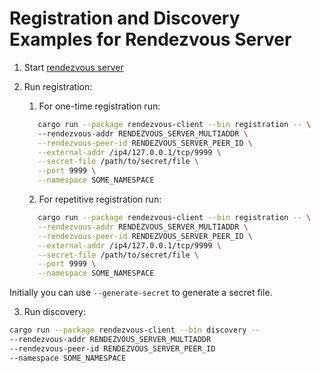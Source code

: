 # Registration and Discovery Examples for Rendezvous Server

1. Start [rendezvous server](https://github.com/comit-network/rendezvous-server)
2. Run registration:
   1. For one-time registration run:
   ```bash
      cargo run --package rendezvous-client --bin registration -- \ 
      --rendezvous-addr RENDEZVOUS_SERVER_MULTIADDR \
      --rendezvous-peer-id RENDEZVOUS_SERVER_PEER_ID \
      --external-addr /ip4/127.0.0.1/tcp/9999 \
      --secret-file /path/to/secret/file \
      --port 9999 \
      --namespace SOME_NAMESPACE
   ```

   2. For repetitive registration run:
   ```bash
      cargo run --package rendezvous-client --bin registration -- \
      --rendezvous-addr RENDEZVOUS_SERVER_MULTIADDR \
      --rendezvous-peer-id RENDEZVOUS_SERVER_PEER_ID \
      --external-addr /ip4/127.0.0.1/tcp/9999 \
      --secret-file /path/to/secret/file \
      --port 9999 \
      --namespace SOME_NAMESPACE
   ```

Initially you can use `--generate-secret` to generate a secret file.

3. Run discovery:

```bash
cargo run --package rendezvous-client --bin discovery -- 
--rendezvous-addr RENDEZVOUS_SERVER_MULTIADDR
--rendezvous-peer-id RENDEZVOUS_SERVER_PEER_ID
--namespace SOME_NAMESPACE
```
